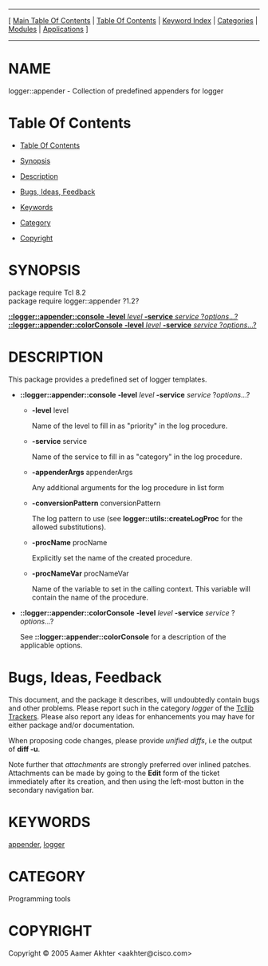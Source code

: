 
[//000000001]: # (logger::appender \- Object Oriented logging facility)
[//000000002]: # (Generated from file 'loggerAppender\.man' by tcllib/doctools with format 'markdown')
[//000000003]: # (Copyright &copy; 2005 Aamer Akhter <aakhter@cisco\.com>)
[//000000004]: # (logger::appender\(n\) 1\.2 tcllib "Object Oriented logging facility")

<hr> [ <a href="../../../../toc.md">Main Table Of Contents</a> &#124; <a
href="../../../toc.md">Table Of Contents</a> &#124; <a
href="../../../../index.md">Keyword Index</a> &#124; <a
href="../../../../toc0.md">Categories</a> &#124; <a
href="../../../../toc1.md">Modules</a> &#124; <a
href="../../../../toc2.md">Applications</a> ] <hr>

# NAME

logger::appender \- Collection of predefined appenders for logger

# <a name='toc'></a>Table Of Contents

  - [Table Of Contents](#toc)

  - [Synopsis](#synopsis)

  - [Description](#section1)

  - [Bugs, Ideas, Feedback](#section2)

  - [Keywords](#keywords)

  - [Category](#category)

  - [Copyright](#copyright)

# <a name='synopsis'></a>SYNOPSIS

package require Tcl 8\.2  
package require logger::appender ?1\.2?  

[__::logger::appender::console__ __\-level__ *level* __\-service__ *service* ?*options*\.\.\.?](#1)  
[__::logger::appender::colorConsole__ __\-level__ *level* __\-service__ *service* ?*options*\.\.\.?](#2)  

# <a name='description'></a>DESCRIPTION

This package provides a predefined set of logger templates\.

  - <a name='1'></a>__::logger::appender::console__ __\-level__ *level* __\-service__ *service* ?*options*\.\.\.?

      * __\-level__ level

        Name of the level to fill in as "priority" in the log procedure\.

      * __\-service__ service

        Name of the service to fill in as "category" in the log procedure\.

      * __\-appenderArgs__ appenderArgs

        Any additional arguments for the log procedure in list form

      * __\-conversionPattern__ conversionPattern

        The log pattern to use \(see __logger::utils::createLogProc__ for the
        allowed substitutions\)\.

      * __\-procName__ procName

        Explicitly set the name of the created procedure\.

      * __\-procNameVar__ procNameVar

        Name of the variable to set in the calling context\. This variable will
        contain the name of the procedure\.

  - <a name='2'></a>__::logger::appender::colorConsole__ __\-level__ *level* __\-service__ *service* ?*options*\.\.\.?

    See __::logger::appender::colorConsole__ for a description of the
    applicable options\.

# <a name='section2'></a>Bugs, Ideas, Feedback

This document, and the package it describes, will undoubtedly contain bugs and
other problems\. Please report such in the category *logger* of the [Tcllib
Trackers](http://core\.tcl\.tk/tcllib/reportlist)\. Please also report any ideas
for enhancements you may have for either package and/or documentation\.

When proposing code changes, please provide *unified diffs*, i\.e the output of
__diff \-u__\.

Note further that *attachments* are strongly preferred over inlined patches\.
Attachments can be made by going to the __Edit__ form of the ticket
immediately after its creation, and then using the left\-most button in the
secondary navigation bar\.

# <a name='keywords'></a>KEYWORDS

[appender](\.\./\.\./\.\./\.\./index\.md\#appender),
[logger](\.\./\.\./\.\./\.\./index\.md\#logger)

# <a name='category'></a>CATEGORY

Programming tools

# <a name='copyright'></a>COPYRIGHT

Copyright &copy; 2005 Aamer Akhter <aakhter@cisco\.com>
